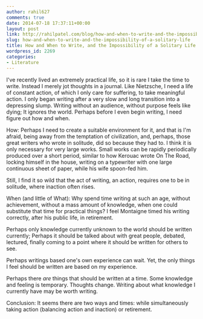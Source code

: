 ```yaml
---
author: rahil627
comments: true
date: 2014-07-18 17:37:11+00:00
layout: post
link: http://rahilpatel.com/blog/how-and-when-to-write-and-the-impossibility-of-a-solitary-life/
slug: how-and-when-to-write-and-the-impossibility-of-a-solitary-life
title: How and When to Write, and the Impossibility of a Solitary Life
wordpress_id: 2269
categories:
- Literature
---
```


I've recently lived an extremely practical life, so it is rare I take the time to write. Instead I merely jot thoughts in a journal. Like Nietzsche, I need a life of constant action, of which I only care for suffering, to take meaningful action. I only began writing after a very slow and long transition into a depressing slump. Writing without an audience, without purpose feels like dying; It ignores the world. Perhaps before I even begin writing, I need figure out how and when. 

How:
Perhaps I need to create a suitable environment for it, and that is I'm afraid, being away from the temptation of civilization, and, perhaps, those great writers who wrote in solitude, did so because they had to. I think it is only necessary for very large works. Small works can be rapidly periodically produced over a short period, similar to how Kerouac wrote On The Road, locking himself in the house, writing on a typewriter with one large continuous sheet of paper, while his wife spoon-fed him.

Still, I find it so wild that the act of writing, an action, requires one to be in solitude, where inaction often rises.

When (and little of What):
Why spend time writing at such an age, without achievement, without a mass amount of knowledge, when one could substitute that time for practical things? I feel Montaigne timed his writing correctly, after his public life, in retirement.

Perhaps only knowledge currently unknown to the world should be written currently; Perhaps it should be talked about with great people, debated, lectured, finally coming to a point where it should be written for others to see.

Perhaps writings based one's own experience can wait. Yet, the only things I feel should be written are based on my experience.

Perhaps there _are_ things that should be written at a time. Some knowledge and feeling is temporary. Thoughts change. Writing about what knowledge I currently have may be worth writing.

Conclusion:
It seems there are two ways and times: while simultaneously taking action (balancing action and inaction) or retirement.
